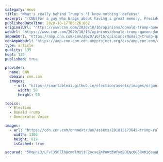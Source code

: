 ```yaml
---
category: news
title: "What's really behind Trump's 'I know nothing' defense"
excerpt: "(CNN)For a guy who brags about having a great memory, President Donald Trump sure has trouble remembering the folks who really like him, which, given his well-documented desire to be loved by ..."
publishedDateTime: 2020-10-17T06:26:00Z
originalUrl: "https://www.cnn.com/2020/10/16/opinions/donald-trump-qanon-dangerous-dantonio/index.html"
webUrl: "https://www.cnn.com/2020/10/16/opinions/donald-trump-qanon-dangerous-dantonio/index.html"
ampWebUrl: "https://amp.cnn.com/cnn/2020/10/16/opinions/donald-trump-qanon-dangerous-dantonio/index.html"
cdnAmpWebUrl: "https://amp-cnn-com.cdn.ampproject.org/c/s/amp.cnn.com/cnn/2020/10/16/opinions/donald-trump-qanon-dangerous-dantonio/index.html"
type: article
quality: 135
heat: 135
published: true

provider:
  name: CNN
  domain: cnn.com
  images:
    - url: "https://smartableai.github.io/election/assets/images/organizations/cnn.com-50x50.jpg"
      width: 50
      height: 50

topics:
  - Election
  - Donald Trump
  - Democratic Voice

images:
  - url: "https://cdn.cnn.com/cnnnext/dam/assets/201015173645-trump-rally-crowd-pennsylvania-super-tease.jpg"
    width: 1100
    height: 619
    isCached: true

secured: "5RoHnL3/LFvC350Zlh8cmelMXijCZocaeZmPnWq5WfygBBEgcOG5RuMideauDjCVg/RKG8QdnjtIVMXPe3A77YZPOjFAkLOuSpPqDsnohnaox+08FB98adbjznRL5vkmC/VDoZfveRTiZniGvqQsTCzpOI5hX2xh0DfaPbhT5yw/XryFz58A3zjkCUlh9fRzoHAm4KCWTTAMMefPzjiWu0eQIqMcCOrtc51SuJkOH/9PVmcfLLKQIOIRU/i3uaw+3B9jETCBHygbKJBpRMFXioAssjvfFaKUif5V8Z//6tTE49//vCfkwLvkbMQ/FeS8ntnQPtlt3eBUL5XDBa6Vgye+BxvDxdTzqVHgXpWKVw0=;Ud6MQnK3S6hVcyWWQmSIPA=="
---
```


